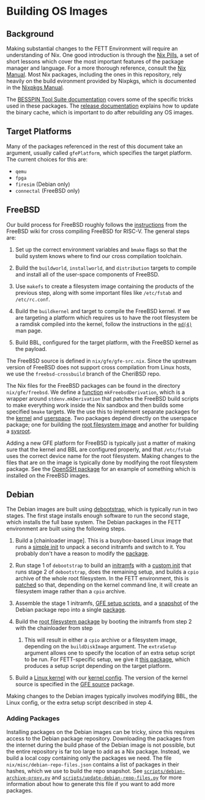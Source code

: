 # Building OS Images

## Background

Making substantial changes to the FETT Environment will require an
understanding of Nix. One good introduction is through the [Nix
Pills](https://nixos.org/nixos/nix-pills/), a set of short lessons
which cover the most important features of the package manager and
language. For a more thorough reference, consult the [Nix
Manual](https://nixos.org/nix/manual/). Most Nix packages, including
the ones in this repository, rely heavily on the build evironment
provided by Nixpkgs, which is documented in the [Nixpkgs
Manual](https://nixos.org/nixpkgs/manual/).

The [BESSPIN Tool Suite
documentation](https://gitlab-ext.galois.com/ssith/tool-suite/-/tree/master/doc)
covers some of the specific tricks used in these packages. The
[release
documentation](https://gitlab-ext.galois.com/ssith/tool-suite/-/blob/master/doc/release.md)
explains how to update the binary cache, which is important to do
after rebuilding any OS images.

## Target Platforms

Many of the packages referenced in the rest of this document take an
argument, usually called `gfePlatform`, which specifies the target
platform. The current choices for this are:

- `qemu`
- `fpga`
- `firesim` (Debian only)
- `connectal` (FreeBSD only)

## FreeBSD

Our build process for FreeBSD roughly follows the
[instructions](https://wiki.freebsd.org/riscv#Instructions) from the
FreeBSD wiki for cross compiling FreeBSD for RISC-V. The general steps are:

1. Set up the correct environment variables and `bmake` flags so that
   the build system knows where to find our cross compilation
   toolchain.

2. Build the `buildworld`, `installworld`, and `distribution` targets
   to compile and install all of the user-space components of FreeBSD.

3. Use `makefs` to create a filesystem image containing the products
   of the previous step, along with some important files like
   `/etc/fstab` and `/etc/rc.conf`.

4. Build the `buildkernel` and target to compile the FreeBSD
   kernel. If we are targeting a platform which requires us to have
   the root filesystem be a ramdisk compiled into the kernel, follow
   the instructions in the
   [`md(4)`](https://www.freebsd.org/cgi/man.cgi?query=md&sektion=4)
   man page.

5. Build BBL, configured for the target platform, with the FreeBSD
   kernel as the payload.

The FreeBSD source is defined in `nix/gfe/gfe-src.nix`. Since the
upstream version of FreeBSD does not support cross compilation from
Linux hosts, we use the `freebsd-crossbuild` branch of the CheriBSD
repo.

The Nix files for the FreeBSD packages can be found in the directory
`nix/gfe/freebsd`. We define a
[function](./nix/gfe/freebsd/freebsd.nix) `mkFreebsdDerivation`, which
is a wrapper around `stdenv.mkDerivation` that patches the FreeBSD
build scripts to make everything work inside the Nix sandbox and then
builds some specified `bmake` targets. We the use this to implement
separate packages for the
[kernel](./nix/gfe/freebsd/freebsd-kernel.nix) and
[userspace](./nix/gfe/freebsd/freebsd-world.nix). Two packages depend
directly on the userspace package; one for building the [root
filesystem image](./nix/gfe/freebsd/freebsd-rootfs-image.nix) and
another for building a [sysroot](./nix/gfe/freebsd/sysroot.nix).

Adding a new GFE platform for FreeBSD is typically just a matter of
making sure that the kernel and BBL are configured properly, and that
`/etc/fstab` uses the correct device name for the root
filesystem. Making changes to the files that are on the image is
typically done by modifying the root filesystem package. See the
[OpenSSH package](./nix/misc/riscv-openssh.nix) for an example of
something which is installed on the FreeBSD images.

## Debian

The Debian images are built using
[debootstrap](https://manpages.debian.org/unstable/debootstrap/debootstrap.8.en.html),
which is typically run in two stages. The first stage installs enough
software to run the second stage, which installs the full base system.
The Debian packages in the FETT environment are built using the
following steps.

1. Build a [chainloader image]. This is a busybox-based Linux image
   that runs a [simple
   init](https://gitlab-ext.galois.com/ssith/gfe/-/blob/develop/bootmem/chainloader-init)
   to unpack a second initramfs and switch to it. You probably don't
   have a reason to modify the
   [package](./nix/gfe/chainloader-initramfs.nix).

2. Run stage 1 of `debootstrap` to build an
   [initramfs](./nix/gfe/debian-stage1-initramfs.nix) with a [custom
   init](https://gitlab-ext.galois.com/ssith/gfe/-/blob/develop/debian/stage1-init)
   that runs stage 2 of `debootstrap`, does the remaining setup, and
   builds a `cpio` archive of the whole root filesystem. In the FETT
   environment, this is [patched](./nix/gfe/debian-image.patch) so
   that, depending on the kernel command line, it will create an
   filesystem image rather than a `cpio` archive.

3. Assemble the stage 1 initramfs, [GFE setup
   scripts](https://gitlab-ext.galois.com/ssith/gfe/-/tree/develop/debian/setup_scripts),
   and a [snapshot](./nix/misc/debian-repo-snapshot.nix) of the Debian
   package repo into a single [package](./nix/gfe/debian-stage1-virtual-disk.nix).

4. Build the [root filesystem package](./nix/gfe/debian-initramfs.nix)
   by booting the initramfs from step 2 with the chainloader from step
   1. This will result in either a `cpio` archive or a filesystem
   image, depending on the `buildDiskImage` argument. The `extraSetup`
   argument allows one to specify the location of an extra setup
   script to be run. For FETT-specific setup, we give it [this
   package](./nix/besspin/debian-extra-setup.nix), which produces a
   setup script depending on the target platform.

5. Build a [Linux kernel](./nix/gfe/riscv-linux.nix) with our [kernel
   config](./nix/gfe/debian-linux.config). The version of the kernel
   source is specified in the [GFE source](./nix/gfe/gfe-src.nix)
   package.

Making changes to the Debian images typically involves modifying BBL,
the Linux config, or the extra setup script described in step 4.

### Adding Packages

Installing packages on the Debian images can be tricky, since this
requires access to the Debian package repository. Downloading the
packages from the internet during the build phase of the Debian image
is not possible, but the entire repository is far too large to add as
a Nix package. Instead, we build a local copy containing only the
packages we need. The file `nix/misc/debian-repo-files.json` contains
a list of packages in their hashes, which we use to build the repo
snapshot. See
[`scripts/debian-archive-proxy.py`](./scripts/debian-archive-proxy.py)
and
[`scripts/update-debian-repo-files.py`](./scripts/update-debian-repo-files.py)
for more information about how to generate this file if you want to
add more packages.
